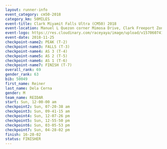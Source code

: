 ```yaml
---
layout: runner-info 
event_category: cm50-2018 
category_km: 50MILES 
event-title: Clark Miyamit Falls Ultra (CM50) 2018 
event-location: Manuel L Quezon corner Mimosa Drive, Clark Freeport Zone, Clark, Pampanga, Philippines 
event-logo: https://res.cloudinary.com/raceyaya/image/upload/v1570607412/logo/cm50_p8ydpq.jpg 
event-date: 2018-11-25 
checkpoint-name2: PEAK (T-2) 
checkpoint-name3: FALLS (T-3) 
checkpoint-name4: AS 3 (T-4) 
checkpoint-name5: AS 2 (T-5) 
checkpoint-name6: AS 1 (T-6) 
checkpoint-name7: FINISH (T-7) 
overall_rank: 69
gender_rank: 63
bib: 50049
first_name: Reiner
last_name: Dela Cerna
gender: M
team_name: REIDAR
start: Sun, 12-00-00 am
checkpoint2: Sun, 07-20-38 am
checkpoint3: Sun, 09-41-15 am
checkpoint4: Sun, 12-07-26 pm
checkpoint5: Sun, 12-55-50 pm
checkpoint6: Sun, 03-05-53 pm
checkpoint7: Sun, 04-28-02 pm
finish: 16-28-02
status: FINISHER
---
```

